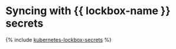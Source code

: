 # Syncing with {{ lockbox-name }} secrets

{% include [kubernetes-lockbox-secrets](../../_tutorials/kubernetes-lockbox-secrets.md) %}